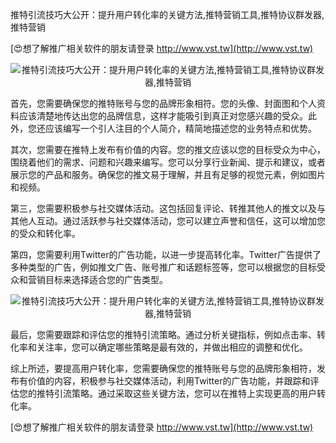 推特引流技巧大公开：提升用户转化率的关键方法,推特营销工具,推特协议群发器,推特营销

[😍想了解推广相关软件的朋友请登录 http://www.vst.tw](http://www.vst.tw)

 <center><img src="https://vst.tw/MP4/tuiguang/png/8.png" alt="推特引流技巧大公开：提升用户转化率的关键方法,推特营销工具,推特协议群发器,推特营销"></center>

首先，您需要确保您的推特账号与您的品牌形象相符。您的头像、封面图和个人资料应该清楚地传达出您的品牌信息，这样才能吸引到真正对您感兴趣的受众。此外，您还应该编写一个引人注目的个人简介，精简地描述您的业务特点和优势。

其次，您需要在推特上发布有价值的内容。您的推文应该以您的目标受众为中心，围绕着他们的需求、问题和兴趣来编写。您可以分享行业新闻、提示和建议，或者展示您的产品和服务。确保您的推文易于理解，并且有足够的视觉元素，例如图片和视频。

第三，您需要积极参与社交媒体活动。这包括回复评论、转推其他人的推文以及与其他人互动。通过活跃参与社交媒体活动，您可以建立声誉和信任，这可以增加您的受众和转化率。

第四，您需要利用Twitter的广告功能，以进一步提高转化率。Twitter广告提供了多种类型的广告，例如推文广告、账号推广和话题标签等，您可以根据您的目标受众和营销目标来选择适合您的广告类型。

 <center><img src="https://vst.tw/MP4/tuiguang/png/6.png" alt="推特引流技巧大公开：提升用户转化率的关键方法,推特营销工具,推特协议群发器,推特营销"></center>

最后，您需要跟踪和评估您的推特引流策略。通过分析关键指标，例如点击率、转化率和关注率，您可以确定哪些策略是最有效的，并做出相应的调整和优化。

综上所述，要提高用户转化率，您需要确保您的推特账号与您的品牌形象相符，发布有价值的内容，积极参与社交媒体活动，利用Twitter的广告功能，并跟踪和评估您的推特引流策略。通过采取这些关键方法，您可以在推特上实现更高的用户转化率。

[😍想了解推广相关软件的朋友请登录 http://www.vst.tw](http://www.vst.tw)



